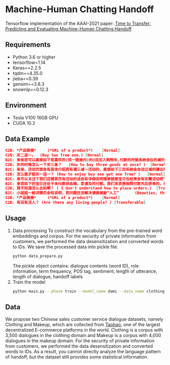 # Machine-Human Chatting Handoff
Tensorflow implementation of the AAAI-2021 paper: [Time to Transfer: Predicting and Evaluating Machine-Human Chatting Handoff](https://arxiv.org/pdf/2012.07610.pdf)

## Requirements

* Python 3.6 or higher
* tensorflow=1.14
* Keras==2.2.5
* tqdm==4.35.0
* jieba==0.39
* gensim==3.8.3
* snownlp==0.12.3

## Environment

* Tesla V100 16GB GPU
* CUDA 10.2

## Data Example
```json
C2B: *产品链接* 	(*URL of a product*)	[Normal]
C2B: 买二送一。	(Buy two free one.)	[Normal]
B2C: 亲亲您可以直接拍下您喜欢的(同一链接内)的3双加入购物车,付款的时候系统会在的减价的哦~ 	(Dear,  you can add your favorite three goods to shopping cart directly. The system will cut the price automatically when you pay! )	[Normal]
C2B: 买的时候怎么一下买三条？	(How to buy three goods at once? )	[Normal]
B2C: 亲亲，活动页面会有具体介绍若有满三减一活动的，直接拍下三双系统会自动立减的建议按现有的颜色组合拍。	(Dear, there will be a specific introduction on the detail page. If we have buy-two-free-one promotions, the system will cut the price automatically when you buy three goods. )	[Normal]
C2B: 怎么能才能买一送一？	(How to enjoy buy one get one free? )	[Normal]
B2C: 亲可以关注下我们店铺首页有活动的话会有详细说明哦单链接宝贝也经常会有买赠活动呢^-^近期活动如：活动1【袜宝贝】现时的优惠活动是满减哦 *URL of a product* 买二送一领券满28元立减10元，满58减20元，满88减30元……拍下自动减价，买得多减得多哦送的须自行备注好，若没有备注仓库会随机送哦! 活动2【身材管理——束腰、塑体衣、塑体裤、胸托等】新品促销、爆款上新，惊喜连连哦^-^ *URL of a product* ; 更多宝贝或活动请按分类查找哦。	(Dear, you can pay attention to the activities on the homepage of our store. If there are activities, there will be detailed explanations. Single link products will often have buy-and-free activities^-^ Recent activities such as Activity 1 [Socks] The current discount activities are buy-and-free. *Product URL*. Buy two, get one free coupon for over 28 Yuan and get 10 Yuan off, over 58 off 20 Yuan, over 88 off 30 Yuan. The system will automatically reduce the price, buy more, and get more discounts. You must notify us by yourself. If there is no notification, the warehouse will send it randomly! Activity 2 "body management-waist, body shaping clothes, body shaping pants, chest support, etc."  We are promoting new products; there are lots of new styles and surprises ^-^ *Product URL*; Please find more items or activities by category.)	[Transferable]
B2C: 亲您拍下的宝贝还处于未付款状态哦，您请及时付款。我们发货是按照付款先后排单的，优先付款优先发货哦!	( Dear, your order has not been paid yet. We will give priority to delivery goods if you pay early.)	[Normal]
C2B: 我不知道怎么去拍啊！	( I don't understand how to place orders.)	[Transferable]
B2C: 小姐姐一般详情页会有说明，若问题还没解决请直接敲“人工”		(Beauties, the detail page will have instructions. If the problem has not been resolved, please type "manual".)	[Normal]
C2B: *产品链接* 	(*URL of a product*)	[Normal]
C2B: 有没有活人？	(Are there any living people? )	[Transferable]
```

## Usage

1. Data processing
    To construct the vocabulary from the pre-trained word embeddings and corpus.  For the security of private information from customers, we performed the data desensitization and converted words to IDs. We save the processed data into pickle file.
    ```bash
    python data_prepare.py
    ```
    The pickle object contains: dialogue contents (word ID), role information, term frequency, POS tag, sentiment, length of utterance, length of dialogue, handoff labels
2. Train the model
    ```bash
    python main.py --phase train --model_name dami --data_name clothing --memory 0 --suffix .128 --mode train  --ways dami
    ```

## Data

We propose two Chinese sales customer service dialogue datasets, namely Clothing and Makeup, which are collected from [Taobao](https://www.taobao.com/), one of the largest decentralized E-commerce platforms in the world. Clothing is a corpus with 3,500 dialogues in the clothing domain and Makeup is a corpus with 4,000 dialogues in the makeup domain. For the security of private information from customers, we performed the data desensitization and converted words to IDs. As a result, you cannot directly analyze the language pattern of handoff, but the dataset still provides some statistical information.
